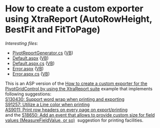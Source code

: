 # How to create a custom exporter using XtraReport (AutoRowHeight, BestFit and FitToPage)

*Interesting files*:

* [PivotReportGenerator.cs](./CS/WebSite/App_Code/PivotReportGenerator.cs) ([VB](./VB/WebSite/App_Code/PivotReportGenerator.vb))
* [Default.aspx](./CS/WebSite/Default.aspx) ([VB](./VB/WebSite/Default.aspx))
* [Default.aspx.cs](./CS/WebSite/Default.aspx.cs) ([VB](./VB/WebSite/Default.aspx.vb))
* [Error.aspx](./CS/WebSite/Error.aspx) ([VB](./VB/WebSite/Error.aspx))
* [Error.aspx.cs](./CS/WebSite/Error.aspx.cs) ([VB](./VB/WebSite/Error.aspx.vb))


<p>This is an ASP version of the <a href="https://www.devexpress.com/Support/Center/p/E2231">How to create a custom exporter for the PivotGridControl by using the XtraReport suite</a> example that implements following suggestions:<br /><a href="https://www.devexpress.com/Support/Center/p/S130430">S130430: Support word wrap when printing and exporting</a><br /><a href="https://www.devexpress.com/Support/Center/p/S91257">S91257: Utilize a Line color when printing</a><br /><a href="https://www.devexpress.com/Support/Center/p/AS9011">AS9011: Print row headers on every page on export/printing</a><br />and the <a href="https://www.devexpress.com/Support/Center/p/S18650">S18650: Add an event that allows to provide custom size for field values (MeasureFieldValue, or so)</a>  suggestion for printing facilities.</p>

<br/>


